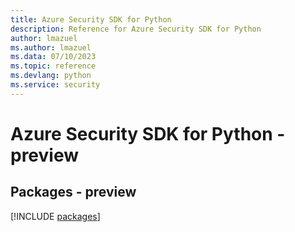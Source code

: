 ```yaml
---
title: Azure Security SDK for Python
description: Reference for Azure Security SDK for Python
author: lmazuel
ms.author: lmazuel
ms.data: 07/10/2023
ms.topic: reference
ms.devlang: python
ms.service: security
---
```

# Azure Security SDK for Python - preview
## Packages - preview
[!INCLUDE [packages](security-index.md)]